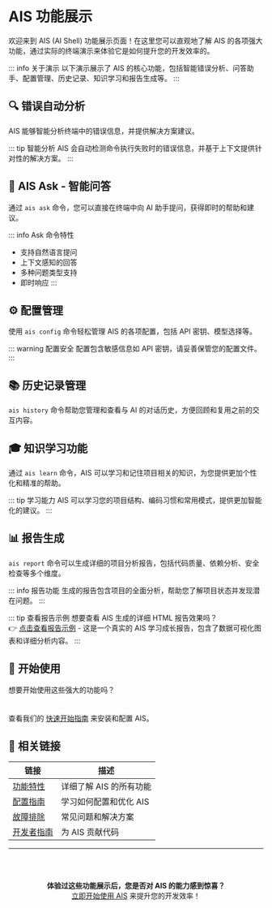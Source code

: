 # AIS 功能展示

欢迎来到 AIS (AI Shell) 功能展示页面！在这里您可以直观地了解 AIS 的各项强大功能，通过实际的终端演示来体验它是如何提升您的开发效率的。

::: info 关于演示
以下演示展示了 AIS 的核心功能，包括智能错误分析、问答助手、配置管理、历史记录、知识学习和报告生成等。
:::

## 🔍 错误自动分析

AIS 能够智能分析终端中的错误信息，并提供解决方案建议。

<div id="asciicast-729620-container"></div>

::: tip 智能分析
AIS 会自动检测命令执行失败时的错误信息，并基于上下文提供针对性的解决方案。
:::

## 💬 AIS Ask - 智能问答

通过 `ais ask` 命令，您可以直接在终端中向 AI 助手提问，获得即时的帮助和建议。

<div id="asciicast-729619-container"></div>

::: info Ask 命令特性
- 支持自然语言提问
- 上下文感知的回答
- 多种问题类型支持
- 即时响应
:::

## ⚙️ 配置管理

使用 `ais config` 命令轻松管理 AIS 的各项配置，包括 API 密钥、模型选择等。

<div id="asciicast-729621-container"></div>

::: warning 配置安全
配置包含敏感信息如 API 密钥，请妥善保管您的配置文件。
:::

## 📚 历史记录管理

`ais history` 命令帮助您管理和查看与 AI 的对话历史，方便回顾和复用之前的交互内容。

<div id="asciicast-729622-container"></div>

## 🎓 知识学习功能

通过 `ais learn` 命令，AIS 可以学习和记住项目相关的知识，为您提供更加个性化和精准的帮助。

<div id="asciicast-729623-container"></div>

::: tip 学习能力
AIS 可以学习您的项目结构、编码习惯和常用模式，提供更加智能化的建议。
:::

## 📊 报告生成

`ais report` 命令可以生成详细的项目分析报告，包括代码质量、依赖分析、安全检查等多个维度。

<div id="asciicast-729624-container"></div>

::: info 报告功能
生成的报告包含项目的全面分析，帮助您了解项目状态并发现潜在问题。
:::

::: tip 查看报告示例
想要查看 AIS 生成的详细 HTML 报告效果吗？  
👉 [点击查看报告示例](/report.html) - 这是一个真实的 AIS 学习成长报告，包含了数据可视化图表和详细分析内容。
:::

## 🚀 开始使用

想要开始使用这些强大的功能吗？

<div class="tip custom-block" style="padding-top: 8px">

查看我们的 [快速开始指南](/getting-started/installation) 来安装和配置 AIS。

</div>

## 🔗 相关链接

| 链接 | 描述 |
|------|------|
| [功能特性](/features/) | 详细了解 AIS 的所有功能 |
| [配置指南](/configuration/) | 学习如何配置和优化 AIS |
| [故障排除](/troubleshooting/) | 常见问题和解决方案 |
| [开发者指南](/development/) | 为 AIS 贡献代码 |

---

<div style="text-align: center; margin-top: 2rem; padding: 1rem; background: var(--vp-c-bg-soft); border-radius: 8px;">

**体验过这些功能展示后，您是否对 AIS 的能力感到惊喜？**  
[立即开始使用 AIS](/getting-started/installation) 来提升您的开发效率！

</div>

<script setup>
import { onMounted } from 'vue'

onMounted(() => {
  // 为每个容器嵌入对应的 asciinema 播放器
  const casts = [
    { containerId: 'asciicast-729620-container', src: 'https://asciinema.org/a/729620.js', id: 'asciicast-729620' },
    { containerId: 'asciicast-729619-container', src: 'https://asciinema.org/a/729619.js', id: 'asciicast-729619' },
    { containerId: 'asciicast-729621-container', src: 'https://asciinema.org/a/729621.js', id: 'asciicast-729621' },
    { containerId: 'asciicast-729622-container', src: 'https://asciinema.org/a/729622.js', id: 'asciicast-729622' },
    { containerId: 'asciicast-729623-container', src: 'https://asciinema.org/a/729623.js', id: 'asciicast-729623' },
    { containerId: 'asciicast-729624-container', src: 'https://asciinema.org/a/729624.js', id: 'asciicast-729624' }
  ]
  
  casts.forEach(cast => {
    const container = document.getElementById(cast.containerId)
    if (container) {
      // 创建 script 标签并插入到对应容器中
      const script = document.createElement('script')
      script.src = cast.src
      script.id = cast.id
      script.async = true
      container.appendChild(script)
    }
  })
})
</script>